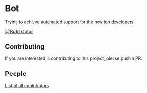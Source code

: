 # Bot

Trying to achieve automated support for the new [ion developers](https://github.com/get-ion/ion).

[![Build status](https://api.travis-ci.org/get-ion/bot.svg?branch=master&style=flat-square)](https://travis-ci.org/get-ion/bot)

## Contributing

If you are interested in contributing to this project, please push a PR.

## People

[List of all contributors](https://github.com/get-ion/bot/graphs/contributors)